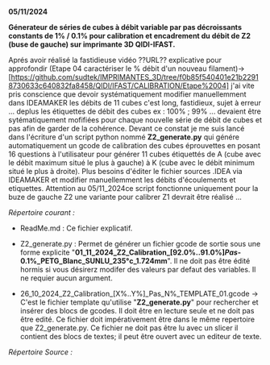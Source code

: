 **05/11/2024**

**Génerateur de séries de cubes à débit variable par pas décroissants constants de 1% / 0.1% pour calibration et encadrement du débit de Z2 (buse de gauche) sur imprimante 3D QIDI-IFAST.**

Aprés avoir réalisé la fastidieuse vidéo ??URL?? explicative pour approfondir (Etape 04 caractériser le % débit d'un nouveau filament)->[https://github.com/sudtek/IMPRIMANTES_3D/tree/f0b85f540401e21b22918730633c640832fa8458/QIDI/IFAST/CALIBRATION/Etape%2004] j'ai vite pris conscience que devoir systématiquement modifier manuellemment dans IDEAMAKER les débits de 11 cubes c'est long, fastidieux, sujet à erreur ... deplus les étiquettes de débit des cubes ex : 100% ; 99% ... devaient être sytématiquement mofifiées pour chaque nouvelle série de débit de cubes et pas afin de garder de la cohérence.  Devant ce constat je me suis lancé dans l'écriture d'un script python nommé **Z2_generate.py** qui génére automatiquement un gcode de calibration des cubes éprouvettes en posant 16 questions à l'utilisateur pour générer 11 cubes étiquettés de A (cube avec le débit maximum situé le plus à gauche) à K (cube avec le débit minimum situé le plus à droite). Plus besoins d'éditer le fichier sources .IDEA via IDEAMAKER et modifier manuellemment les débits d'écoulements et etiquettes. Attention au 05/11_2024ce script fonctionne uniquement pour la buze de gauche Z2 une variante pour calibrer Z1 devrait être réalisé ...

_Répertoire courant :_

- ReadMe.md : Ce fichier explicatif.
  
- Z2_generate.py : Permet de générer un fichier gcode de sortie sous une forme explicite "**01_11_2024_Z2_Calibration_[92.0%..91.0%]_Pas_-0.1%_PETG_Blanc_SUNLU_235°c_1.724mm**". Il ne doit pas être édité hormis si vous désirerz modifer des valeurs par defaut des variables. Il ne requier aucun argument.
  
- 26_10_2024_Z2_Calibration_[X%..Y%]_Pas_N%_TEMPLATE_01.gcode -> C'est le fichier template qu'utilise "**Z2_generate.py**" pour rechercher et insérer des blocs de gcodes. Il doit être en lecture seule et ne doit pas être edité. Ce fichier doit impérativement être dans le même repertoire que Z2_generate.py. Ce fichier ne doit pas être lu avec un slicer il contient des blocs de textes; il peut être ouvert avec un editeur de texte.

_Répertoire Source :_
